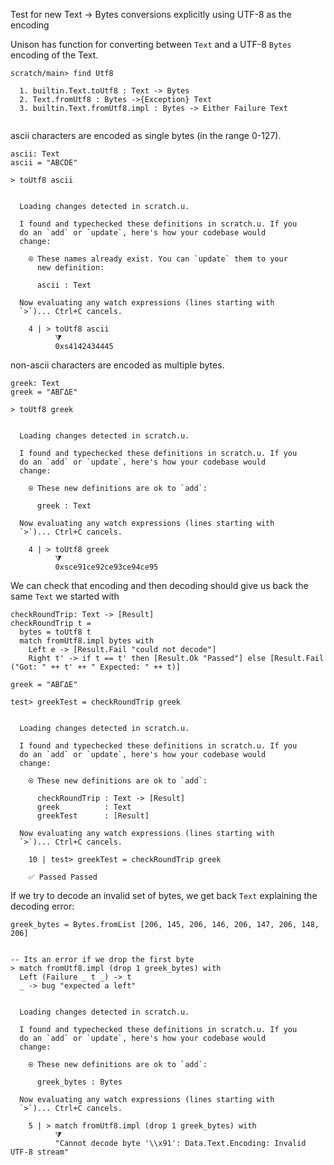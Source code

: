 Test for new Text -\> Bytes conversions explicitly using UTF-8 as the encoding

Unison has function for converting between `Text` and a UTF-8 `Bytes` encoding of the Text.

``` ucm
scratch/main> find Utf8

  1. builtin.Text.toUtf8 : Text -> Bytes
  2. Text.fromUtf8 : Bytes ->{Exception} Text
  3. builtin.Text.fromUtf8.impl : Bytes -> Either Failure Text
  

```
ascii characters are encoded as single bytes (in the range 0-127).

``` unison
ascii: Text
ascii = "ABCDE"

> toUtf8 ascii

```

``` ucm

  Loading changes detected in scratch.u.

  I found and typechecked these definitions in scratch.u. If you
  do an `add` or `update`, here's how your codebase would
  change:
  
    ⍟ These names already exist. You can `update` them to your
      new definition:
    
      ascii : Text
  
  Now evaluating any watch expressions (lines starting with
  `>`)... Ctrl+C cancels.

    4 | > toUtf8 ascii
          ⧩
          0xs4142434445

```
non-ascii characters are encoded as multiple bytes.

``` unison
greek: Text
greek = "ΑΒΓΔΕ"

> toUtf8 greek
```

``` ucm

  Loading changes detected in scratch.u.

  I found and typechecked these definitions in scratch.u. If you
  do an `add` or `update`, here's how your codebase would
  change:
  
    ⍟ These new definitions are ok to `add`:
    
      greek : Text
  
  Now evaluating any watch expressions (lines starting with
  `>`)... Ctrl+C cancels.

    4 | > toUtf8 greek
          ⧩
          0xsce91ce92ce93ce94ce95

```
We can check that encoding and then decoding should give us back the same `Text` we started with

``` unison
checkRoundTrip: Text -> [Result]
checkRoundTrip t =
  bytes = toUtf8 t
  match fromUtf8.impl bytes with
    Left e -> [Result.Fail "could not decode"]
    Right t' -> if t == t' then [Result.Ok "Passed"] else [Result.Fail ("Got: " ++ t' ++ " Expected: " ++ t)]

greek = "ΑΒΓΔΕ"

test> greekTest = checkRoundTrip greek
```

``` ucm

  Loading changes detected in scratch.u.

  I found and typechecked these definitions in scratch.u. If you
  do an `add` or `update`, here's how your codebase would
  change:
  
    ⍟ These new definitions are ok to `add`:
    
      checkRoundTrip : Text -> [Result]
      greek          : Text
      greekTest      : [Result]
  
  Now evaluating any watch expressions (lines starting with
  `>`)... Ctrl+C cancels.

    10 | test> greekTest = checkRoundTrip greek
    
    ✅ Passed Passed

```
If we try to decode an invalid set of bytes, we get back `Text` explaining the decoding error:

``` unison
greek_bytes = Bytes.fromList [206, 145, 206, 146, 206, 147, 206, 148, 206]


-- Its an error if we drop the first byte
> match fromUtf8.impl (drop 1 greek_bytes) with
  Left (Failure _ t _) -> t
  _ -> bug "expected a left"

```

``` ucm

  Loading changes detected in scratch.u.

  I found and typechecked these definitions in scratch.u. If you
  do an `add` or `update`, here's how your codebase would
  change:
  
    ⍟ These new definitions are ok to `add`:
    
      greek_bytes : Bytes
  
  Now evaluating any watch expressions (lines starting with
  `>`)... Ctrl+C cancels.

    5 | > match fromUtf8.impl (drop 1 greek_bytes) with
          ⧩
          "Cannot decode byte '\\x91': Data.Text.Encoding: Invalid UTF-8 stream"

```
